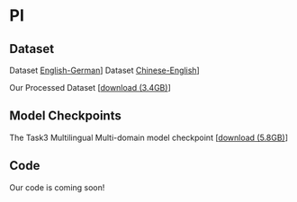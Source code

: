 # PI

## Dataset
Dataset [English-German](https://drive.google.com/file/d/1C2T9PfJnvYXT8ro-fjI5VSqklCpfzCve/view?usp=drive_link)] 
Dataset [Chinese-English](https://drive.google.com/file/d/1x-_9GO-OuGctjY2_5B4CG6qyrJWBoBh-/view?usp=drive_link)]

Our Processed Dataset [[download (3.4GB)](https://drive.google.com/file/d/1oPvxgtbNzEq8vj0MVZtCFxR1_T370_Xg/view?usp=drive_link)]

## Model Checkpoints 
The Task3 Multilingual Multi-domain model checkpoint [[download (5.8GB)](https://drive.google.com/file/d/1Q3gb1xIxZFxLG6RFaY0Z1iffViUBvvcC/view?usp=drive_link)]

## Code
Our code is coming soon!
